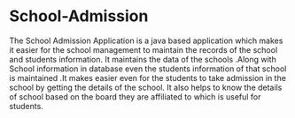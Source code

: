 # School-Admission

The School Admission Application is a java based application which makes it easier for the school management to maintain the records of the school and students information. It maintains the data of the schools .Along with School information in database even the students information of that school is maintained .It makes easier even for the students to take admission in the school by getting the details of the school. It also helps to know the details of school based on the board they are affiliated to which is useful for students.
